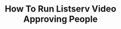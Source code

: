 ---
draft: false
title: How To Run Listserv Video Approving People
type: videos
layout: videopage
url: /videos/how-to-run-listserv-video-approving-people/
stitle: Approving People and Messages﻿
weight: 4
bullets:
  -  How To Approve New Members
  -  Approving Messages To Your List
  -  Monitoring Troublemakers On Your List
videolists:
  -
      "title": "How To Approve New Members"
      "videourl": "send-message.mp4"
---